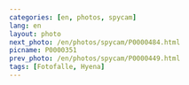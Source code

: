 ```yaml
---
categories: [en, photos, spycam]
lang: en
layout: photo
next_photo: /en/photos/spycam/P0000484.html
picname: P0000351
prev_photo: /en/photos/spycam/P0000449.html
tags: [Fotofalle, Hyena]
---
```

